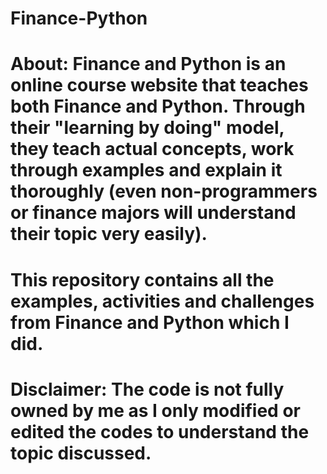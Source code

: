 # Finance-Python

# About: Finance and Python is an online course website that teaches both Finance and Python. Through their "learning by doing" model, they teach actual concepts, work through examples and explain it thoroughly (even non-programmers or finance majors will understand their topic very easily). 
# This repository contains all the examples, activities and challenges from Finance and Python which I did.
# Disclaimer: The code is not fully owned by me as I only modified or edited the codes to understand the topic discussed. 
